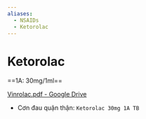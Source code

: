```yaml
---
aliases:
  - NSAIDs
  - Ketorolac
---
```

# Ketorolac  
==1A: 30mg/1ml==  
  
  
[Vinrolac.pdf - Google Drive](https://drive.google.com/file/d/1vgY8BOIYXUN5Se8dK2302zZBhF9FgFE7/view)  
  
- Cơn đau quặn thận: `Ketorolac 30mg 1A TB`